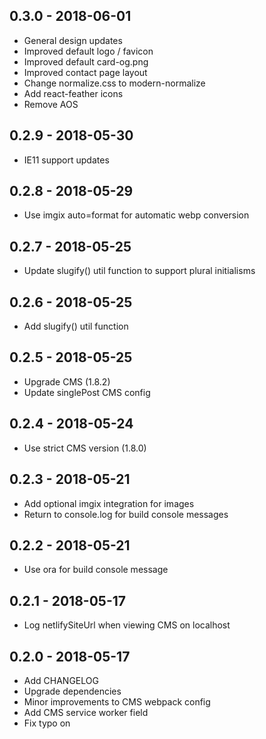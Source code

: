 ## 0.3.0 - 2018-06-01

* General design updates
* Improved default logo / favicon
* Improved default card-og.png
* Improved contact page layout
* Change normalize.css to modern-normalize
* Add react-feather icons
* Remove AOS

## 0.2.9 - 2018-05-30

* IE11 support updates

## 0.2.8 - 2018-05-29

* Use imgix auto=format for automatic webp conversion

## 0.2.7 - 2018-05-25

* Update slugify() util function to support plural initialisms

## 0.2.6 - 2018-05-25

* Add slugify() util function

## 0.2.5 - 2018-05-25

* Upgrade CMS (1.8.2)
* Update singlePost CMS config

## 0.2.4 - 2018-05-24

* Use strict CMS version (1.8.0)

## 0.2.3 - 2018-05-21

* Add optional imgix integration for images
* Return to console.log for build console messages

## 0.2.2 - 2018-05-21

* Use ora for build console message

## 0.2.1 - 2018-05-17

* Log netlifySiteUrl when viewing CMS on localhost

## 0.2.0 - 2018-05-17

* Add CHANGELOG
* Upgrade dependencies
* Minor improvements to CMS webpack config
* Add CMS service worker field
* Fix typo on <SinglePost />
